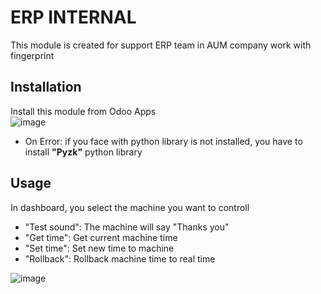#  ERP INTERNAL
This module is created for support ERP team in AUM company work with fingerprint

## Installation
Install this module from Odoo Apps
</br>
![image](https://github.com/Phuong2711/erp_internal/assets/34482730/aa783b84-4aef-414c-965c-b24e580f58cd)
</br>
* On Error: if you face with python library is not installed, you have to install <b>"Pyzk"</b> python library

## Usage
In dashboard, you select the machine you want to controll
- "Test sound": The machine will say "Thanks you"
- "Get time": Get current machine time
- "Set time": Set new time to machine
- "Rollback": Rollback machine time to real time </br>

![image](https://github.com/Phuong2711/erp_internal/assets/34482730/6c7ae9bf-6218-49e9-99e6-8b31ee45d42d)


